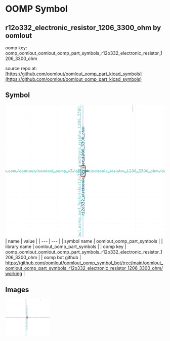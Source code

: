 # OOMP Symbol  
## r12o332_electronic_resistor_1206_3300_ohm  by oomlout  
  
oomp key: oomp_oomlout_oomlout_oomp_part_symbols_r12o332_electronic_resistor_1206_3300_ohm  
  
source repo at: [https://github.com/oomlout/oomlout_oomp_part_kicad_symbols](https://github.com/oomlout/oomlout_oomp_part_kicad_symbols)  
## Symbol  
  
[![working.png](working_600.png)](working.png)  
| name | value | 
| --- | --- | 
| symbol name | oomlout_oomp_part_symbols | 
| library name | oomlout_oomp_part_symbols | 
| oomp key | oomp_oomlout_oomlout_oomp_part_symbols_r12o332_electronic_resistor_1206_3300_ohm | 
| oomp bot github | https://github.com/oomlout/oomlout_oomp_symbol_bot/tree/main/oomlout_oomlout_oomp_part_symbols_r12o332_electronic_resistor_1206_3300_ohm/working | 
## Images  
  
[![working.png](working_140.png)](working.png)  
